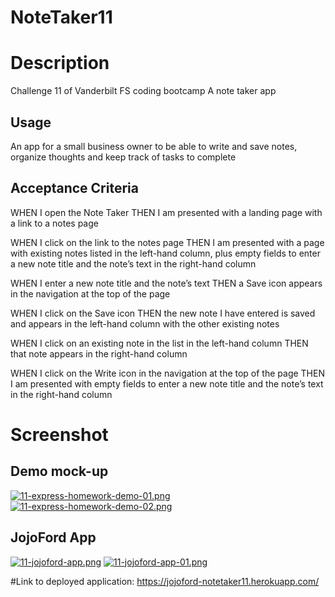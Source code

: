 # NoteTaker11

# Description
Challenge 11 of Vanderbilt FS coding bootcamp
A note taker app
## Usage
An app for a small business owner to be able to write and save notes, 
organize thoughts and keep track of tasks to complete

## Acceptance Criteria
WHEN I open the Note Taker
THEN I am presented with a landing page with a link to a notes page

WHEN I click on the link to the notes page
THEN I am presented with a page with existing notes listed in the left-hand column, plus empty fields to enter a new note title and the note’s text in the right-hand column

WHEN I enter a new note title and the note’s text
THEN a Save icon appears in the navigation at the top of the page

WHEN I click on the Save icon
THEN the new note I have entered is saved and appears in the left-hand column with the other existing notes

WHEN I click on an existing note in the list in the left-hand column
THEN that note appears in the right-hand column

WHEN I click on the Write icon in the navigation at the top of the page
THEN I am presented with empty fields to enter a new note title and the note’s text in the right-hand column

# Screenshot
## Demo mock-up
[![11-express-homework-demo-01.png](https://i.postimg.cc/wTHpyK9q/11-express-homework-demo-01.png)](https://postimg.cc/mhdqJ5cJ)
[![11-express-homework-demo-02.png](https://i.postimg.cc/zGGY7nL4/11-express-homework-demo-02.png)](https://postimg.cc/vckKHxtv)

## JojoFord App
[![11-jojoford-app.png](https://i.postimg.cc/Fs1xxzrD/11-jojoford-app.png)](https://postimg.cc/dLPdsqTy)
[![11-jojoford-app-01.png](https://i.postimg.cc/4NMQ2GnZ/11-jojoford-app-01.png)](https://postimg.cc/svYW1tp0)

#Link to deployed application: https://jojoford-notetaker11.herokuapp.com/

